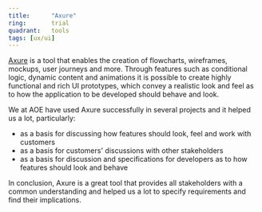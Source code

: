```yaml
---
title:      "Axure"
ring:       trial
quadrant:   tools
tags: [ux/ui]
---
```


[Axure](https://www.axure.com/) is a tool that enables the creation of flowcharts, wireframes, mockups, user journeys and more.
Through features such as conditional logic, dynamic content and animations it is possible to create highly functional and rich UI prototypes, which convey a realistic look and feel as to how the application to be developed should behave and look.
 
We at AOE have used Axure successfully in several projects and it helped us a lot, particularly:
 - as a basis for discussing how features should look, feel and work with customers
 - as a basis for customers' discussions with other stakeholders
 - as a basis for discussion and specifications for developers as to how features should look and behave
 
In conclusion, Axure is a great tool that provides all stakeholders with a common understanding and helped us a lot to specify requirements and find their implications.

